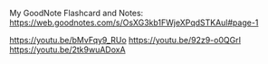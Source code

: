 My GoodNote Flashcard and Notes: https://web.goodnotes.com/s/OsXG3kb1FWjeXPqdSTKAul#page-1

https://youtu.be/bMvFqy9_RUo
https://youtu.be/92z9-o0QGrI
https://youtu.be/2tk9wuADoxA
